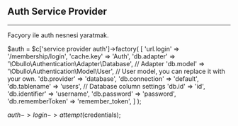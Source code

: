 
## Auth Service Provider

------

Facyory ile auth nesnesi yaratmak.


$auth = $c['service provider auth']->factory(
    [
        'url.login'        => '/membership/login',
        'cache.key'        => 'Auth',
        'db.adapter'       => '\Obullo\Authentication\Adapter\Database', // Adapter
        'db.model'         => '\Obullo\Authentication\Model\User', // User model, you can replace it with your own.
        'db.provider'      => 'database',
        'db.connection'    => 'default',
        'db.tablename'     => 'users', // Database column settings
        'db.id'            => 'id',
        'db.identifier'    => 'username',
        'db.password'      => 'password',
        'db.rememberToken' => 'remember_token',
    ]
);

$auth->login->attempt($credentials);